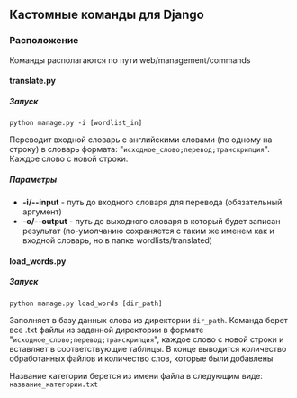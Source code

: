 ## Кастомные команды для Django

### Расположение
Команды располагаются по пути web/management/commands

#### translate.py
##### Запуск
`python manage.py -i [wordlist_in]`

Переводит входной словарь с английскими словами (по одному на строку) в словарь формата: "`исходное_слово;перевод;транскрипция`". Каждое слово с новой строки. 

##### Параметры
- __-i/--input__ - путь до входного словаря для перевода (обязательный аргумент)
- __-o/--output__ - путь до выходного словаря в который будет записан результат (по-умолчанию сохраняется с таким же именем как и входной словарь, но в папке wordlists/translated)

#### load_words.py
##### Запуск
`python manage.py load_words [dir_path]`

Заполняет в базу данных слова из директории `dir_path`. Команда берет все .txt файлы из заданной директории в формате "`исходное_слово;перевод;транскрипция`", каждое слово с новой строки и вставляет в соответствующие таблицы. В конце выводится количество обработанных файлов и количество слов, которые были добавлены

Название категории берется из имени файла в следующим виде:
`название_категории.txt`

